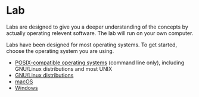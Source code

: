 # Lab

Labs are designed to give you a deeper understanding of the concepts by actually operating relevent software. The lab will run on your own computer.

Labs have been designed for most operating systems. To get started, choose the operating system you are using.

- [POSIX-compatible operating systems](./posix) (command line only), including GNU/Linux distributions and most UNIX
- [GNU/Linux distributions](./gnu-linux)
- [macOS](./macos)
- [Windows](./windows)
